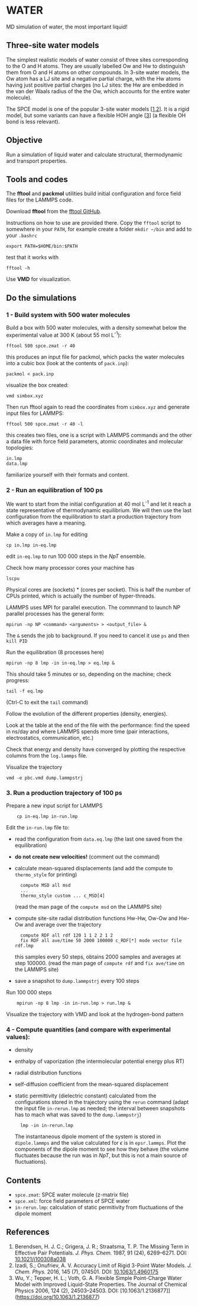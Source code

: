 # WATER

MD simulation of water, the most important liquid!

## Three-site water models

The simplest realistic models of water consist of three sites corresponding to the O and H atoms. They are usually labelled Ow and Hw to distinguish them from O and H atoms on other compounds. In 3-site water models, the Ow atom has a LJ site and a negative partial charge, with the Hw atoms having just positive partial charges (no LJ sites: the Hw are embedded in the van der Waals radius of the the Ow, which accounts for the entire water molecule).

The SPCE model is one of the popular 3-site water models [[1](#spce),[2](#opc3)]. It is a rigid model, but some variants can have a flexible HOH angle [[3](#flex)] (a flexible OH bond is less relevant).

## Objective

Run a simulation of liquid water and calculate structural, thermodynamic and transport properties.

## Tools and codes

The **fftool** and **packmol** utilities build initial configuration and force field files for the LAMMPS code.

Download **fftool** from the [fftool GitHub](https://github.com/paduagroup/fftool).

Instructions on how to use are provided there. Copy the `fftool` script to somewhere in your `PATH`, for example create a folder `mkdir ~/bin` and add to your `.bashrc`

    export PATH=$HOME/bin:$PATH

test that it works with

    fftool -h

Use **VMD** for visualization.


## Do the simulations

### 1 - Build system with 500 water molecules

Build a box with 500 water molecules, with a density somewhat below the experimental value at 300 K (about 55 mol L<sup>-1</sup>):

    fftool 500 spce.zmat -r 40

this produces an input file for packmol, which packs the water molecules into a cubic box (look at the contents of `pack.inp`):

    packmol < pack.inp

visualize the box created:

    vmd simbox.xyz

Then run fftool again to read the coordinates from `simbox.xyz` and generate input files for LAMMPS:

    fftool 500 spce.zmat -r 40 -l

this creates two files, one is a script with LAMMPS commands and the other a data file with force field parameters, atomic coordinates and molecular topologies:

    in.lmp
    data.lmp

familiarize yourself with their formats and content.


### 2 - Run an equilibration of 100 ps

We want to start from the initial configuration at 40 mol L<sup>-1</sup> and let it reach a state representative of thermodynamic equilibrium. We will then use the last configuration from the equilibration to start a production trajectory from which averages have a meaning.

Make a copy of `in.lmp` for editing

    cp in.lmp in-eq.lmp

edit `in-eq.lmp` to run 100 000 steps in the $NpT$ ensemble.

Check how many processor cores your machine has

    lscpu

 Physical cores are (sockets) * (cores per socket). This is half the number of CPUs printed, which is actually the number of hyper-threads.

LAMMPS uses MPI for parallel execution. The commmand to launch NP parallel processes has the general form:

    mpirun -np NP <command> <arguments> > <output_file> &

The `&` sends the job to background. If you need to cancel it use `ps` and then `kill PID`

Run the equilibration (8 processes here)

    mpirun -np 8 lmp -in in-eq.lmp > eq.lmp &

This should take 5 minutes or so, depending on the machine; check progress:

    tail -f eq.lmp

(Ctrl-C to exit the `tail` command)

Follow the evolution of the different properties (density, energies).

Look at the table at the end of the file with the performance: find the speed in ns/day and where LAMMPS spends more time (pair interactions, electrostatics, communication, etc.)

Check that energy and density have converged by plotting the respective columns from the `log.lammps` file.

Visualize the trajectory

    vmd -e pbc.vmd dump.lammpstrj


### 3. Run a production trajectory of 100 ps

Prepare a new input script for LAMMPS

        cp in-eq.lmp in-run.lmp

Edit the `in-run.lmp` file to:
* read the configuration from `data.eq.lmp` (the last one saved from the equilibration)
* **do not create new velocities!** (comment out the command)
* calculate mean-squared displacements (and add the compute to `thermo_style` for printing)

        compute MSD all msd
        ...
        thermo_style custom ... c_MSD[4]

    (read the man page of the `compute msd` on the LAMMPS site)

* compute site-site radial distribution functions Hw-Hw, Ow-Ow and Hw-Ow and average over the trajectory

        compute RDF all rdf 120 1 1 2 2 1 2
        fix RDF all ave/time 50 2000 100000 c_RDF[*] mode vector file rdf.lmp

    this samples every 50 steps, obtains 2000 samples and averages at step 100000.
    (read the man page of `compute rdf` and `fix ave/time` on the LAMMPS site)

* save a snapshot to `dump.lammpstrj` every 100 steps

Run 100 000 steps

        mpirun -np 8 lmp -in in-run.lmp > run.lmp &

Visualize the trajectory with VMD and look at the hydrogen-bond pattern


### 4 - Compute quantities (and compare with experimental values):

- density
- enthalpy of vaporization (the intermolecular potential energy plus RT)
- radial distribution functions 
- self-diffusion coefficient from the mean-squared displacement
- static permittivity (dielectric constant) calculated from the configurations stored in the trajectory using the `rerun` command (adapt the input file `in-rerun.lmp` as needed; the interval between snapshots has to mach what was saved to the `dump.lammpstrj`)

        lmp -in in-rerun.lmp

    The instantaneous dipole moment of the system is stored in `dipole.lammps` and the value calculated for $\epsilon$ is in `epsr.lammps`. Plot the components of the dipole moment to see how they behave (the volume fluctuates because the run was in $NpT$, but this is not a main source of fluctuations).


## Contents

- `spce.zmat`: SPCE water molecule (z-matrix file)
- `spce.xml`: force field parameters of SPCE water
- `in-rerun.lmp`: calculation of static permitivity from fluctuations of the dipole moment


## References

1. <a id="spce" /> Berendsen, H. J. C.; Grigera, J. R.; Straatsma, T. P. The Missing Term in Effective Pair Potentials. *J. Phys. Chem.* 1987, 91 (24), 6269–6271. DOI: [10.1021/j100308a038](https://doi.org/10.1021/j100308a038)
2. <a id="opc3" /> Izadi, S.; Onufriev, A. V. Accuracy Limit of Rigid 3-Point Water Models. *J. Chem. Phys.* 2016, 145 (7), 074501. DOI: [10.1063/1.4960175](https://doi.org/10.1063/1.4960175)
3. <a id="flex" /> Wu, Y.; Tepper, H. L.; Voth, G. A. Flexible Simple Point-Charge Water Model with Improved Liquid-State Properties. The Journal of Chemical Physics 2006, 124 (2), 24503–24503. DOI: [10.1063/1.2136877]](https://doi.org/10.1063/1.2136877)

